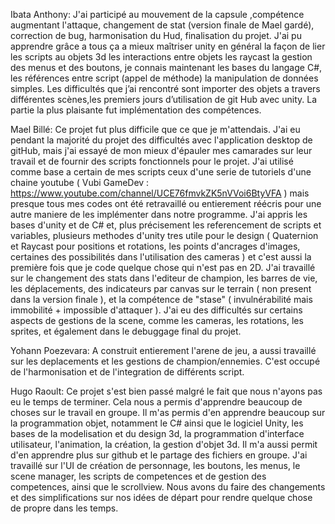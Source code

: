 Ibata Anthony:
J'ai participé au mouvement de la capsule ,compétence augmentant l'attaque, changement de stat (version finale de Mael gardé), correction de bug, harmonisation du Hud, finalisation du projet.
J'ai pu apprendre grâce a tous ça a mieux maîtriser unity en général la façon de lier les scripts au objets 3d les interactions entre objets les raycast la gestion des menus et des boutons, je connais maintenant les bases du langage C#, les références entre script (appel de méthode) la manipulation de données simples.
Les difficultés que j’ai rencontré sont importer des objets a travers différentes scènes,les premiers jours d’utilisation de  git Hub avec unity.
La partie la plus plaisante fut implémentation des compétences.

Mael Billé:
Ce projet fut plus difficile que ce que je m'attendais. J'ai eu pendant la majorité du projet des difficultés avec l'application desktop de gitHub, mais j'ai essayé de mon mieux d'épauler mes camarades sur leur travail et de fournir des scripts fonctionnels pour le projet.
J'ai utilisé comme base a certain de mes scripts ceux d'une serie de tutoriels d'une chaine youtube ( Vubi GameDev : https://www.youtube.com/channel/UCE76fmvkZK5nVVoi6BtyVFA ) mais presque tous mes codes ont été retravaillé ou entierement réécris pour une autre maniere de les implémenter dans notre programme.
J'ai appris les bases d'unity et de C# et, plus précisement les referencement de scripts et variables, plusieurs methodes d'unity tres utile pour le design ( Quaternion et Raycast pour positions et rotations, les points d'ancrages d'images, certaines des possibilités dans l'utilisation des cameras ) et c'est aussi la première fois que je code quelque chose qui n'est pas en 2D.
J'ai travaillé sur le changement des stats dans l'editeur de champion, les barres de vie, les déplacements, des indicateurs par canvas sur le terrain ( non present dans la version finale ), et la compétence de "stase" ( invulnérabilité mais immobilité + impossible d'attaquer ).
J'ai eu des difficultés sur certains aspects de gestions de la scene, comme les cameras, les rotations, les sprites, et également dans le debuggage final du projet.

Yohann Poezevara:
A construit entierement l'arene de jeu, a aussi travaillé sur les deplacements et les gestions de champion/ennemies. C'est occupé de l'harmonisation et de l'integration de différents script.

Hugo Raoult:
Ce projet s'est bien passé malgré le fait que nous n'ayons pas eu le temps de terminer. Cela nous a permis d'apprendre beaucoup de choses sur le travail en groupe. 
Il m'as permis d'en apprendre beaucoup sur la programmation objet, notamment le C# ainsi que le logiciel Unity, les bases de la modelisation et du design 3d, la programmation d'interface utilisateur, l'animation, la création, la gestion d'objet 3d. Il m'a aussi permit d'en apprendre plus sur github et le partage des fichiers en groupe.
J'ai travaillé sur l'UI de création de personnage, les boutons, les menus, le scene manager, les scripts de competences et de gestion des competences, ainsi que le scrollview. Nous avons du faire des changements et des simplifications sur nos idées de départ pour rendre quelque chose de propre dans les temps.